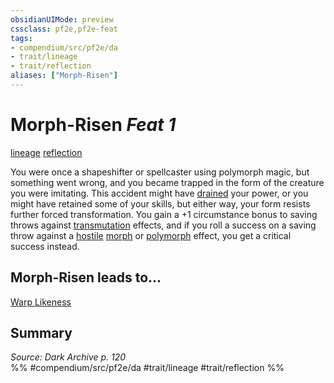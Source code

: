 ```yaml
---
obsidianUIMode: preview
cssclass: pf2e,pf2e-feat
tags:
- compendium/src/pf2e/da
- trait/lineage
- trait/reflection
aliases: ["Morph-Risen"]
---
```

# Morph-Risen  *Feat 1*  
[lineage](/rules/traits/lineage-apg.md)  [reflection](/rules/traits/reflection-da.md)  


You were once a shapeshifter or spellcaster using polymorph magic, but something went wrong, and you became trapped in the form of the creature you were imitating. This accident might have [drained](/rules/conditions.md#Drained) your power, or you might have retained some of your skills, but either way, your form resists further forced transformation. You gain a +1 circumstance bonus to saving throws against [transmutation](/rules/traits/transmutation.md) effects, and if you roll a success on a saving throw against a [hostile](/rules/conditions.md#Hostile) [morph](/rules/traits/morph.md) or [polymorph](/rules/traits/polymorph.md) effect, you get a critical success instead.

## Morph-Risen leads to...

[Warp Likeness](/compendium/feats/warp-likeness-da.md)

## Summary

*Source: Dark Archive p. 120*  
%% #compendium/src/pf2e/da #trait/lineage #trait/reflection %%